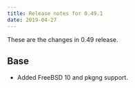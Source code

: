 ```yaml
---
title: Release notes for 0.49.1
date: 2019-04-27
---
```


These are the changes in 0.49 release.

## Base

-   Added FreeBSD 10 and pkgng support.


